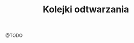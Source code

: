 ﻿---
title: "Kolejki odtwarzania"
description: "Używanie kolejek w celu automatycznego odtwarzania utworów."
weight: 60
---

@TODO